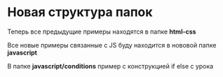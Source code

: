 # Новая структура папок

Теперь все предыдущие примеры находятся в папке **html-css**

Все новые примеры связанные с JS буду находится в нововой папке **javascript**

В папке **javascript/conditions** пример с конструкцией if else с урока
